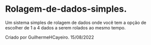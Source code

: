 # Rolagem-de-dados-simples.


Um sistema simples de rolagem de dados onde você tem a opção de escolher de 1 a 4 dados a serem rolados ao mesmo tempo.


Criado por GuilhermeHCayeiro. 15/08/2022
